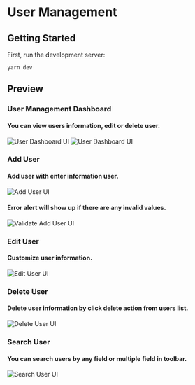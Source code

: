 # User Management

## Getting Started

First, run the development server:

```
yarn dev
```

## Preview

### User Management Dashboard

#### You can view users information, edit or delete user.

![User Dashboard UI](https://res.cloudinary.com/dzfwvoijo/image/upload/v1717512805/practice_next_clv/dashboard-no-data.png)
![User Dashboard UI](https://res.cloudinary.com/dzfwvoijo/image/upload/v1717512805/practice_next_clv/dashboard.png)

### Add User

#### Add user with enter information user.

![Add User UI](https://res.cloudinary.com/dzfwvoijo/image/upload/v1717512958/practice_next_clv/add.png)

#### Error alert will show up if there are any invalid values.

![Validate Add User UI](https://res.cloudinary.com/dzfwvoijo/image/upload/v1717513044/practice_next_clv/validate.jpg)

### Edit User

#### Customize user information.

![Edit User UI](https://res.cloudinary.com/dzfwvoijo/image/upload/v1717994443/practice_next_clv/edit.png)

### Delete User

#### Delete user information by click delete action from users list.

![Delete User UI](https://res.cloudinary.com/dzfwvoijo/image/upload/v1717994460/practice_next_clv/delete.png)

### Search User

#### You can search users by any field or multiple field in toolbar.

![Search User UI](https://res.cloudinary.com/dzfwvoijo/image/upload/v1717994477/practice_next_clv/search.png)
